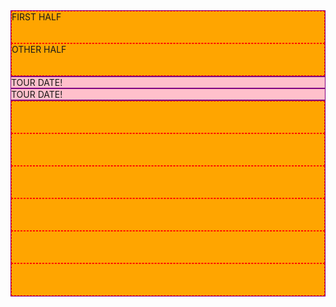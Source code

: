 
<!DOCTYPE html>
<html>
<head>
	<title>Bootstrap Grid System</title>
	<link rel="stylesheet" type="text/css" href="https://maxcdn.bootstrapcdn.com/bootstrap/3.3.5/css/bootstrap.min.css">

  <style type="text/css">
  .pink {
    background: pink;
    border: 1px solid purple;
  }
  .orange {
    background: orange;
    border: 1px dashed red;
    height: 50px;
  }
  </style>

</head>
<body>

<!-- =====================================-->
<!--             OBJECTIVES               -->
<!-- 1. Understand Purpose of Grid System -->
<!-- 2. Understand the 4 different sizes  -->
<!-- 3. Write Nested Grids                -->
<!-- ==================================== -->

<div class="container">
<!--   <div class="row">
    <div class="col-lg-1 col-md-2 pink">COL LG 1</div>
    <div class="col-lg-1 col-md-2 pink">COL LG 1</div>
    <div class="col-lg-1 col-md-2 pink">COL LG 1</div>
    <div class="col-lg-1 col-md-2 pink">COL LG 1</div>
    <div class="col-lg-1 col-md-2 pink">COL LG 1</div>
    <div class="col-lg-1 col-md-2 pink">COL LG 1</div>
    <div class="col-lg-1 col-md-2 pink">COL LG 1</div>
    <div class="col-lg-1 col-md-2 pink">COL LG 1</div>
    <div class="col-lg-1 col-md-2 pink">COL LG 1</div>
    <div class="col-lg-1 col-md-2 pink">COL LG 1</div>
    <div class="col-lg-1 col-md-2 pink">COL LG 1</div>
    <div class="col-lg-1 col-md-2 pink">COL LG 1</div>
  </div> -->
  <div class="row">
    <div class="col-md-3 col-sm-6 pink">
      <div class="row">
        <div class="col-lg-6 orange">FIRST HALF</div>
        <div class="col-lg-6 orange">OTHER HALF</div>
      </div>
    </div>
    <div class="col-md-3 col-sm-6 pink">TOUR DATE!</div>
    <div class="col-md-3 col-sm-6 pink">TOUR DATE!</div>
    <div class="col-md-3 col-sm-6 pink">
      <div class="row">
        <div class="col-lg-2 orange"></div>
        <div class="col-lg-2 orange"></div>
        <div class="col-lg-2 orange"></div>
        <div class="col-lg-2 orange"></div>
        <div class="col-lg-2 orange"></div>
        <div class="col-lg-2 orange"></div>
      </div>
    </div>
  </div>
</div>
</body>
</html>
